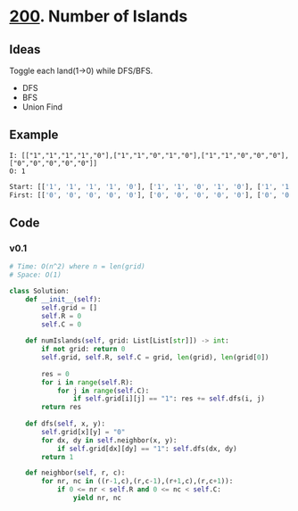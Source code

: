 # [200](https://leetcode.com/problems/number-of-islands/). Number of Islands

## Ideas

Toggle each land(1->0) while DFS/BFS. 

- DFS
- BFS
- Union Find 

## Example

```
I: [["1","1","1","1","0"],["1","1","0","1","0"],["1","1","0","0","0"],["0","0","0","0","0"]]
O: 1
```

``` python
Start: [['1', '1', '1', '1', '0'], ['1', '1', '0', '1', '0'], ['1', '1', '0', '0', '0'], ['0', '0', '0', '0', '0']]
First: [['0', '0', '0', '0', '0'], ['0', '0', '0', '0', '0'], ['0', '0', '0', '0', '0'], ['0', '0', '0', '0', '0']]

```

## Code

### v0.1

``` python
# Time: O(n^2) where n = len(grid)
# Space: O(1)

class Solution:   
    def __init__(self):
        self.grid = []
        self.R = 0
        self.C = 0
    
    def numIslands(self, grid: List[List[str]]) -> int:
        if not grid: return 0
        self.grid, self.R, self.C = grid, len(grid), len(grid[0]) 
                     
        res = 0
        for i in range(self.R):
            for j in range(self.C):
                if self.grid[i][j] == "1": res += self.dfs(i, j)
        return res
    
    def dfs(self, x, y):
        self.grid[x][y] = "0"
        for dx, dy in self.neighbor(x, y):
            if self.grid[dx][dy] == "1": self.dfs(dx, dy)
        return 1   

    def neighbor(self, r, c): 
        for nr, nc in ((r-1,c),(r,c-1),(r+1,c),(r,c+1)):
            if 0 <= nr < self.R and 0 <= nc < self.C:
                yield nr, nc
```
